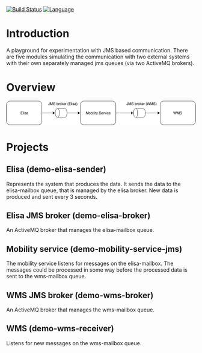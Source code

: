 [![Build Status](https://api.travis-ci.org/Digital-Bulgaria/jms-poc.svg?branch=master)](https://travis-ci.org/Digital-Bulgaria/jms-poc)
[![Language](http://img.shields.io/badge/language-java-brightgreen.svg)](https://www.java.com/)

# Introduction

A playground for experimentation with JMS based communication. There are five modules simulating the communication with two external systems with their own separately managed jms queues (via two ActiveMQ brokers).

# Overview
![JMS communication overview](/images/jmsOverview.png)

# Projects

## Elisa (demo-elisa-sender)
Represents the system that produces the data. It sends the data to the elisa-mailbox queue, that is managed by the elisa broker. New data is produced and sent every 3 seconds.

## Elisa JMS broker (demo-elisa-broker)
An ActiveMQ broker that manages the elisa-mailbox queue.

## Mobility service (demo-mobility-service-jms)
The mobility service listens for messages on the elisa-mailbox. The messages could be processed in some way before the processed data is sent to the wms-mailbox queue.

## WMS JMS broker (demo-wms-broker)
An ActiveMQ broker that manages the wms-mailbox queue.

## WMS (demo-wms-receiver)
Listens for new messages on the wms-mailbox queue.
